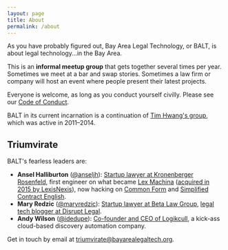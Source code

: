 ```yaml
---
layout: page
title: About
permalink: /about
---
```


As you have probably figured out, Bay Area Legal Technology, or BALT, is about legal technology...in the Bay Area.

This is an **informal meetup group** that gets together several times per year. Sometimes we meet at a bar and swap stories. Sometimes a law firm or company will host an event where people present their latest projects.

Everyone is welcome, as long as you conduct yourself civilly. Please see our [Code of Conduct](/conduct).

BALT in its current incarnation is a continuation of [Tim Hwang's group](http://www.robotandhwang.com/), which was active in 2011–2014.

## Triumvirate

BALT's fearless leaders are:

* **Ansel Halliburton** ([@anseljh](https://twitter.com/anseljh)): [Startup lawyer at Kronenberger Rosenfeld](https://www.krinternetlaw.com/attorneys/ansel-halliburton-profile), first engineer on what became [Lex Machina](https://lexmachina.com/) ([acquired in 2015 by LexisNexis](http://www.lawsitesblog.com/2015/11/now-its-official-lexisnexis-acquires-lex-machina.html)), now hacking on [Common Form](http://commonform.github.io/) and [Simplified Contract English](https://github.com/anseljh/simplified-contract-english).
* **Mary Redzic** ([@maryredzic](https://twitter.com/maryredzic)): [Startup lawyer at Beta Law Group](http://www.betalawgroup.com/team/), [legal tech blogger at Disrupt Legal](http://disrupt.legal/).
* **Andy Wilson** ([@idedupe](https://twitter.com/idedupe)): [Co-founder and CEO of Logikcull](http://logikcull.com/company), a kick-ass cloud-based discovery automation company.

Get in touch by email at <triumvirate@bayarealegaltech.org>.
